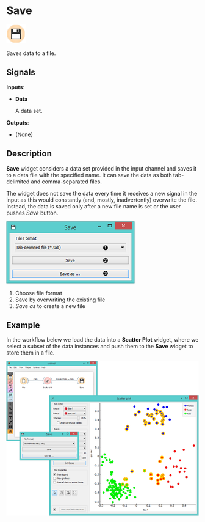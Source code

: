 Save
====

![Save widget icon](icons/save.png)

Saves data to a file.

Signals
-------

**Inputs**:

- **Data**

  A data set.

**Outputs**:

- (None)

Description
-----------

**Save** widget considers a data set provided in the input channel and saves
it to a data file with the specified name. It can save the data as both tab-delimited
and comma-separated files.

The widget does not save the data every time it receives a
new signal in the input as this would constantly (and, mostly,
inadvertently) overwrite the file. Instead, the data is saved only after
a new file name is set or the user pushes *Save* button.

![File widget with loaded Iris data set](images/Save-stamped.png)

1. Choose file format
2. Save by overwriting the existing file
3. *Save as* to create a new file

Example
-------

In the workflow below we load the data into a **Scatter Plot** widget, where
we select a subset of the data instances and push them to the **Save** widget to
store them in a file.

<img src="images/Save-Workflow.png" alt="image" width="600">
